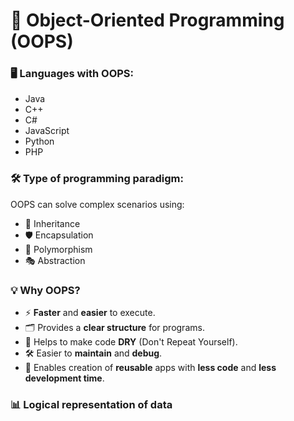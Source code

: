 # 🚀 Object-Oriented Programming (OOPS)

### 🖥️ Languages with OOPS:
- Java
- C++
- C#
- JavaScript
- Python
- PHP

### 🛠️ Type of programming paradigm:
OOPS can solve complex scenarios using:
- 🔄 Inheritance
- 🛡️ Encapsulation
- 🔀 Polymorphism
- 🎭 Abstraction

### 💡 Why OOPS?
- ⚡ **Faster** and **easier** to execute.
- 🗂️ Provides a **clear structure** for programs.
- 🚫 Helps to make code **DRY** (Don't Repeat Yourself).
- 🛠️ Easier to **maintain** and **debug**.
- 🔁 Enables creation of **reusable** apps with **less code** and **less development time**.

### 📊 Logical representation of data
